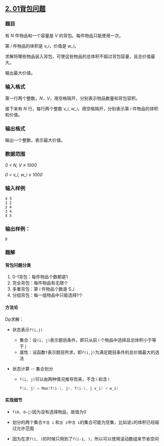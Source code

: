 ## [2. 01背包问题](https://www.acwing.com/problem/content/2/)

### 题目

有 *N* 件物品和一个容量是 *V* 的背包。每件物品只能使用一次。

第 *i* 件物品的体积是 *v_i*，价值是 *w_i*。

求解将哪些物品装入背包，可使这些物品的总体积不超过背包容量，且总价值最大。

输出最大价值。

### 输入格式

第一行两个整数，*N，V*，用空格隔开，分别表示物品数量和背包容积。

接下来有 *N* 行，每行两个整数 *v_i, w_i*，用空格隔开，分别表示第 *i* 件物品的体积和价值。

### 输出格式

输出一个整数，表示最大价值。

### 数据范围

*0 < N, V ≤ 1000*

*0 < v_i, w_i ≤ 1000*

### 输入样例

```
4 5
1 2
2 4
3 4
4 5
```

### 输出样例：

```
8
```

### 题解

#### 背包问题分类

1. 0-1背包：每件物品个数都是1
2. 完全背包：每件物品有无限个
3. 多重背包：第 i 件物品个数是 S_i
4. 分组背包：每一组物品中只能选择1个

#### 方法论

Dp求解：

* 状态表示`f(i,j)`
    * 集合：设`(i, j)`表示题目条件，即只从前 i 个物品中选择且总体积小于等于 j
    * 属性：设函数`f`表示题目所求，即`f(i,j)`为满足题目条件的总价值最大的选法

* 状态计算 -- 集合划分

    * `f(i, j)`可以由两种情况推导而来，不含 i 和含 i

        ```c
        f(i, j) = Max(f(i-1, j), f(i-1, j-v_i) + w_i)
        ```
        
#### 实现细节

* `f(0, 0~j)`因为没有选择物品，故值为0

* 划分的两个集合`不含 i` 和`含 i`中`含 i`的集合可能为空集，比如说`i`的体积已经超过允许范围

    

* 因为在求`f(i, )`的时候只用到了`f(i-1, )`，所以可以使用滚动数组来节省空间

